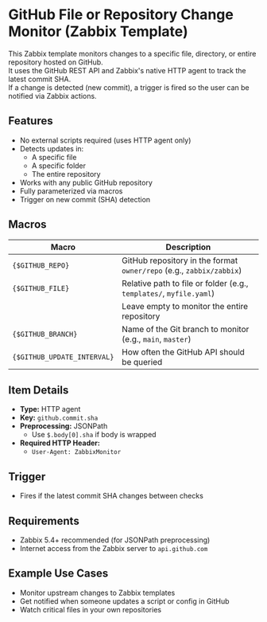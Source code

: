 # GitHub File or Repository Change Monitor (Zabbix Template)

This Zabbix template monitors changes to a specific file, directory, or entire repository hosted on GitHub.  
It uses the GitHub REST API and Zabbix's native HTTP agent to track the latest commit SHA.  
If a change is detected (new commit), a trigger is fired so the user can be notified via Zabbix actions.

## Features

- No external scripts required (uses HTTP agent only)
- Detects updates in:
  - A specific file
  - A specific folder
  - The entire repository
- Works with any public GitHub repository
- Fully parameterized via macros
- Trigger on new commit (SHA) detection

## Macros

| Macro                  | Description                                                                 |
|------------------------|-----------------------------------------------------------------------------|
| `{$GITHUB_REPO}`       | GitHub repository in the format `owner/repo` (e.g., `zabbix/zabbix`)        |
| `{$GITHUB_FILE}`       | Relative path to file or folder (e.g., `templates/`, `myfile.yaml`)         |
|                        | Leave empty to monitor the entire repository                                |
| `{$GITHUB_BRANCH}`     | Name of the Git branch to monitor (e.g., `main`, `master`)                  |
| `{$GITHUB_UPDATE_INTERVAL}` | How often the GitHub API should be queried     |

## Item Details

- **Type:** HTTP agent
- **Key:** `github.commit.sha`
- **Preprocessing:** JSONPath  
  - Use `$.body[0].sha` if body is wrapped  
- **Required HTTP Header:**  
  - `User-Agent: ZabbixMonitor`

## Trigger

- Fires if the latest commit SHA changes between checks

## Requirements

- Zabbix 5.4+ recommended (for JSONPath preprocessing)
- Internet access from the Zabbix server to `api.github.com`

## Example Use Cases

- Monitor upstream changes to Zabbix templates
- Get notified when someone updates a script or config in GitHub
- Watch critical files in your own repositories


